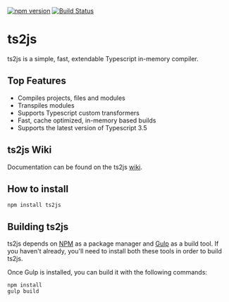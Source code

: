 ﻿[![npm version](https://badge.fury.io/js/ts2js.svg)](http://badge.fury.io/js/ts2js)
﻿[![Build Status](https://travis-ci.org/ToddThomson/Ts2Js.svg?branch=master)](https://travis-ci.org/ToddThomson/Ts2Js)
# ts2js
ts2js is a simple, fast, extendable Typescript in-memory compiler.

## Top Features
* Compiles projects, files and modules
* Transpiles modules
* Supports Typescript custom transformers
* Fast, cache optimized, in-memory based builds
* Supports the latest version of Typescript 3.5

## ts2js Wiki

Documentation can be found on the ts2js [wiki](https://github.com/ToddThomson/Ts2Js/wiki).

## How to install

```
npm install ts2js
```
## Building ts2js

ts2js depends on [NPM](https://docs.npmjs.com/) as a package manager and 
[Gulp](https://github.com/gulpjs/gulp/blob/master/docs/getting-started.md) as a build tool. 
If you haven't already, you'll need to install both these tools in order to 
build ts2js.

Once Gulp is installed, you can build it with the following commands:

```
npm install
gulp build
```  